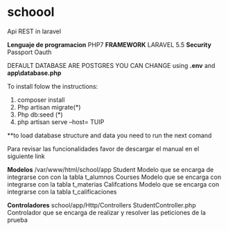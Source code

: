 # schoool
Api REST in laravel

**Lenguaje de programacion** PHP7
**FRAMEWORK** LARAVEL 5.5
**Security** Passport Oauth

DEFAULT DATABASE ARE POSTGRES YOU CAN CHANGE using  **.env** and **app\database.php**

To install folow the instructions:

1.	composer install
2.	Php artisan migrate(*)
3.	Php db:seed (*)
4.	php artisan serve –host= TUIP

**to load database structure and data you need to run the next comand 

Para revisar las funcionalidades favor de descargar el manual en el siguiente link

**Modelos**
/var/www/html/school/app
Student Modelo que se encarga de integrarse con con la tabla t_alumnos 
Courses Modelo que se encarga con integrarse con la tabla t_materias
Califcations Modelo que se encarga con integrarse con la tabla t_calificaciones


**Controladores**
school/app/Http/Controllers
StudentController.php Controlador que se encarga de realizar y resolver las peticiones de la prueba
